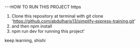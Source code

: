 ---HOW TO RUN THIS PROJECT 
https
1. Clone this repository at terminal with git clone 'https://github.com/abdulharis13/simplify-express-training.git'
2. and then npm install
3. npm run dev for running this project'

keep learning, shishi
